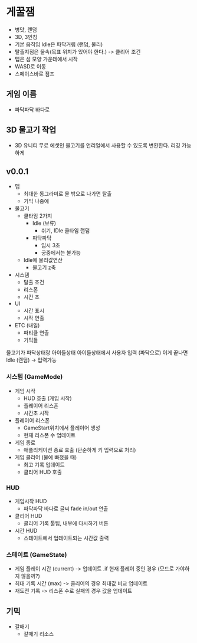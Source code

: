 # 게꿀잼

- 병맛, 랜덤
- 3D, 3인칭
- 기본 움직임 Idle은 파닥거림 (랜덤, 물리)
- 탈출지점은 물속(목표 위치가 있어야 한다.) -> 클리어 조건
- 맵은 섬 모양 가운데에서 시작
- WASD로 이동
- 스페이스바로 점프

## 게임 이름

- 파닥파닥 바다로

## 3D 물고기 작업

- 3D 유니티 무료 에셋인 물고기를 언리얼에서 사용할 수 있도록 변환한다. 리깅 가능하게

## v0.0.1

- 맵
  - 최대한 동그라미로 물 밖으로 나가면 탈출
  - 기믹 나중에
- 물고기
  - 쿨타임 2가지
    - Idle (보류)
      - 쉬기, IDle 쿨타임 랜덤
    - 파닥파닥
      - 임시 3초
      - 궁중에서는 불가능
  - Idle에 물리값연산
    - 물고기 z축
- 시스템
  - 탈출 조건
  - 리스폰
  - 시간 초
- UI
  - 시간 표시
  - 시작 연출
- ETC (내일)
  - 파티클 연출
  - 기믹들

물고기가 파닥상태랑 아이들상태
아이들상태에서 사용자 입력 (파닥으로) 이게 끝나면 Idle (랜덤) -> 입력가능

### 시스템 (GameMode)

- 게임 시작
  - HUD 호출 (게임 시작)
  - 플레이어 리스폰
  - 시간초 시작
- 플레이어 리스폰
  - GameStart위치에서 플레이어 생성
  - 현재 리스폰 수 업데이트
- 게임 종료
  - 애플리케이션 종료 호출 (단순하게 키 입력으로 처리)
- 게임 클리어 (물에 빠졌을 때)
  - 최고 기록 업데이트
  - 클리어 HUD 호출

### HUD

- 게임시작 HUD
  - 파닥파닥 바다로 글씨 fade in/out 연출
- 클리어 HUD
  - 클리어 기록 툴팁, 내부에 다시하기 버튼
- 시간 HUD
  - 스테이트에서 업데이트되는 시간값 출력

### 스테이트 (GameState)

- 게임 플레이 시간 (current) -> 업데이트 .if 현재 플레이 중인 경우 (모드로 가야하지 않을까?)
- 최대 기록 시간 (max) -> 클리어의 경우 최대값 비교 업데이트
- 재도전 기록 -> 리스폰 수로 실패의 경우 값을 업데이트

## 기믹

- 갈매기
  - 갈매기 리소스
